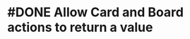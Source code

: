 # #DONE Allow Card and Board actions to return a value
<!--
epic:"Release 1.28.8"
created:2022-04-09T15:01:08.096Z completed:2022-04-09T16:46:07.094Z
order:-10
archived:true
archivedAt:2024-10-30T22:38:06-04:00
originalPath:notes/2022-04/2022-04-09.md
originalLine:5
-->


